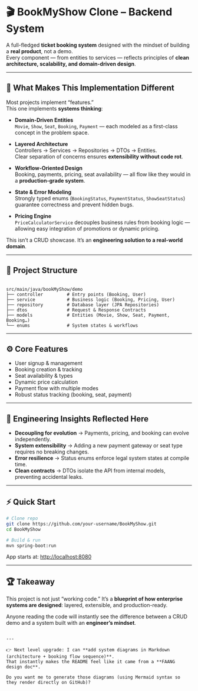 # 🎬 BookMyShow Clone – Backend System  

A full-fledged **ticket booking system** designed with the mindset of building a **real product**, not a demo.  
Every component — from entities to services — reflects principles of **clean architecture, scalability, and domain-driven design**.  

---

## 🚀 What Makes This Implementation Different  
Most projects implement “features.”  
This one implements **systems thinking**:  

- **Domain-Driven Entities**  
  `Movie`, `Show`, `Seat`, `Booking`, `Payment` — each modeled as a first-class concept in the problem space.  

- **Layered Architecture**  
  Controllers → Services → Repositories → DTOs → Entities.  
  Clear separation of concerns ensures **extensibility without code rot**.  

- **Workflow-Oriented Design**  
  Booking, payments, pricing, seat availability — all flow like they would in a **production-grade system**.  

- **State & Error Modeling**  
  Strongly typed enums (`BookingStatus`, `PaymentStatus`, `ShowSeatStatus`) guarantee correctness and prevent hidden bugs.  

- **Pricing Engine**  
  `PriceCalculatorService` decouples business rules from booking logic — allowing easy integration of promotions or dynamic pricing.  

This isn’t a CRUD showcase. It’s an **engineering solution to a real-world domain**.  

---

## 📂 Project Structure
```

src/main/java/bookMyShow/demo
├── controller         # Entry points (Booking, User)
├── service            # Business logic (Booking, Pricing, User)
├── repository         # Database layer (JPA Repositories)
├── dtos               # Request & Response Contracts
├── models             # Entities (Movie, Show, Seat, Payment, Booking…)
└── enums              # System states & workflows

````

---

## ⚙️ Core Features
- User signup & management  
- Booking creation & tracking  
- Seat availability & types  
- Dynamic price calculation  
- Payment flow with multiple modes  
- Robust status tracking (booking, seat, payment)  

---

## 🧠 Engineering Insights Reflected Here  
- **Decoupling for evolution** → Payments, pricing, and booking can evolve independently.  
- **System extensibility** → Adding a new payment gateway or seat type requires no breaking changes.  
- **Error resilience** → Status enums enforce legal system states at compile time.  
- **Clean contracts** → DTOs isolate the API from internal models, preventing accidental leaks.  

---

## ⚡ Quick Start
```bash
# Clone repo
git clone https://github.com/your-username/BookMyShow.git
cd BookMyShow

# Build & run
mvn spring-boot:run
````

App starts at: [http://localhost:8080](http://localhost:8080)

---

## 🏆 Takeaway

This project is not just “working code.”
It’s a **blueprint of how enterprise systems are designed**: layered, extensible, and production-ready.

Anyone reading the code will instantly see the difference between a CRUD demo and a system built with an **engineer’s mindset**.

```

---

👉 Next level upgrade: I can **add system diagrams in Markdown (architecture + booking flow sequence)**.  
That instantly makes the README feel like it came from a **FAANG design doc**.  

Do you want me to generate those diagrams (using Mermaid syntax so they render directly on GitHub)?
```

